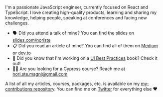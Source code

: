 I'm a passionate JavaScript engineer, currently focused on React and TypeScript.
I love creating high-quality products, learning and sharing my knowledge, helping people, speaking at conferences and facing new challenges.

- 🗣 Did you attend a talk of mine? You can find the slides on [slides.com/noriste](https://slides.com/noriste)
- 📋 Did you read an article of mine? You can find all of them on [Medium](https://medium.com/@NoriSte) or [dev.to](https://dev.to/noriste)
- 📖 Did you know that I'm working on a [UI Best Practices](https://github.com/NoriSte/ui-testing-best-practices) book? Check it out!
- 👨‍🏫 Are you looking for a Cypress course? Reach me at [nori.ste.magni@gmail.com](mailto:nori.ste.magni@gmail.com)
  
A list of all my articles, courses, packages, etc. is available on my [my-contributions repository](https://github.com/NoriSte/all-my-contributions). You can find me on [Twitter](https://twitter.com/noriste) for everything else ❤️
